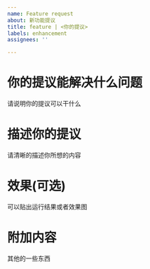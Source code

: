 ```yaml
---
name: Feature request
about: 新功能提议
title: feature | <你的提议>
labels: enhancement
assignees: ''

---
```


# 你的提议能解决什么问题
请说明你的提议可以干什么

# 描述你的提议
请清晰的描述你所想的内容

# 效果(可选)
可以贴出运行结果或者效果图

# 附加内容
其他的一些东西
